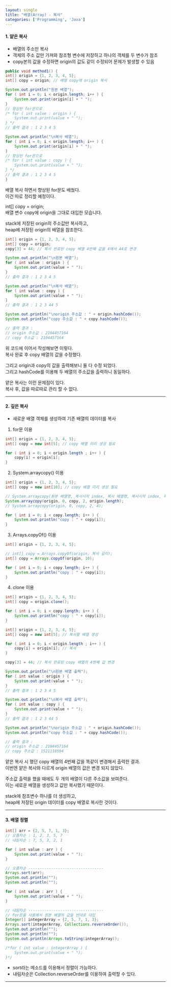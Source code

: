 ```yaml
---
layout: single
title: "배열(Array) - 복사"
categories: ['Programming', 'Java']
---
```

   
#### 1. 얕은 복사
* 배열의 주소만 복사   
* 객체의 주소 값만 가져와 참조형 변수에 저장하고 하나의 객체를 두 변수가 참조   
* copy본의 값을 수정하면 origin의 값도 같이 수정되어 문제가 발생할 수 있음   
   
``` java
public void method1() {
int[] origin = {1, 2, 3, 4, 5};
int[] copy = origin; // 배열 copy에 origin 복사

System.out.println("원본 배열");
for ( int i = 0; i < origin.length; i++ ) {
    System.out.print(origin[i] + " ");
}
// 향상된 for문으로
/* for ( int value : origin ) {
    System.out.print(value + " ");
} */
// 출력 결과 : 1 2 3 4 5

System.out.println("\n복사 배열");
for ( int i = 0; i < origin.length; i++ ) {
    System.out.print(origin[i] + " ");
}
// 향상된 for문으로
/* for ( int value : copy ) {
    System.out.print(value + " ");
} */
// 출력 결과 : 1 2 3 4 5
}
```   
배열 복사 하면서 향상된 for문도 배웠다.   
이건 따로 정리할 예정이다.   

int[] copy = origin;   
배열 변수 copy에 origin을 그대로 대입한 모습니다.   

stack에 저장된 origin의 주소값만 복사하고,   
heap에 저장된 origin의 배열을 참조한다.   
   
``` java
int[] origin = {1, 2, 3, 4, 5};
int[] copy = origin;
copy[3] = 44; // 복사 완료된 copy 배열 4번째 값을 4에서 44로 변경

System.out.println("\n원본 배열");
for ( int value : origin ) {
    System.out.print(value + " ");
}
// 출력 결과 : 1 2 3 4 5

System.out.println("\n복사 배열");
for ( int value : copy ) {
    System.out.print(value + " ");
}
// 출력 결과 : 1 2 3 44 5

System.out.println("\norigin 주소값 : " + origin.hashCode());
System.out.println("copy 주소값 : " + copy.hashCode());

// 출력 결과 :
// origin 주소값 : 2104457164
// copy 주소값 : 2104457164
```   
위 코드에 이어서 작성해보면 이렇다.   
복사 완료 후 copy 배열의 값을 수정했다.   

그리고 origin과 copy의 값을 출력해보니 둘 다 수정 되었다.   
그리고 hashCode를 이용해 두 배열의 주소값을 출력하니 동일하다.   

얕은 복사는 이런 문제점이 있다.   
복사 후, 값을 따로따로 관리 할 수 없다.    
   
***
#### 2. 깊은 복사
* 새로운 배열 객체를 생성하여 기존 배열의 데이터를 복사   

1) for문 이용
``` java
int[] origin = {1, 2, 3, 4, 5};
int[] copy = new int[5]; // copy 배열 미리 생성 필요

for ( int i = 0; i < origin.length ; i++ ) {
    copy[i] = origin[i];
}
```   

2) System.arraycopy() 이용
``` java
int[] origin = {1, 2, 3, 4, 5};
int[] copy = new int[10]; // copy 배열 미리 생성 필요

// System.arraycopy(원본 배열명, 복사시작 index, 복사 배열명, 복사시작 index, 복사 길이);
System.arraycopy(origin, 0, copy, 2, origin.length);
// System.arraycopy(origin, 0, copy, 2, 4);

for ( int i = 0; i < copy.length; i++ ) {
    System.out.println("copy : " + copy[i]);
}
```   

3) Arrays.copyOf() 이용
``` java
int[] origin = {1, 2, 3, 4, 5};

// int[] copy = Arrays.copyOf(origin, 복사 길이);
int[] copy = Arrays.copyOf(origin, 10);

for ( int i = 0; i < copy.length; i++ ) {
    System.out.println("copy : " + copy[i]);
}
```
   
4) clone 이용
``` java
int[] origin = {1, 2, 3, 4, 5};
int[] copy = origin.clone();

for ( int i = 0; i < copy.length; i++ ) {
    System.out.println("copy : " + copy[i]);
}
```   
``` java
int[] origin = {1, 2, 3, 4, 5};
int[] copy = new int[5]; // 복사할 배열 생성

for ( int i = 0; i < origin.length ; i++ ) {
    copy[i] = origin[i]; // 복사
}

copy[3] = 44; // 복사 완료된 copy 배열의 4번째 값 변경

System.out.println("\n원본 배열 출력");
for ( int value : origin ) {
    System.out.print(value + " ");
}
// 출력 결과 : 1 2 3 4 5

System.out.println("\n복사 배열 출력");
for ( int value : copy ) {
    System.out.print(value + " ");
}
// 출력 결과 : 1 2 3 44 5

System.out.println("\norigin 주소값 : " + origin.hashCode());
System.out.println("copy 주소값 : " + copy.hashCode());

// 출력 결과 :
// origin 주소값 : 2104457164
// copy 주소값 : 1521118594
```   
얕은 복사 시 했던 copy 배열의 4번째 값을 똑같이 변경해서 출력한 결과.   
이번엔 얕은 복사와 다르게 origin 배열의 값은 변경 되지 않았다.   

주소값 출력을 했을 때에도 두 개의 배열이 다른 주소값을 보여준다.   
이는 새로운 배열을 생성하고 값만 복사했기 때문이다.   

stack에 참조변수 하나를 더 생성하고,   
heap에 저장된 origin 데이터를 copy 배열로 복사한 것이다.   
   
***
#### 3. 배열 정렬
``` java
int[] arr = {2, 5, 7, 1, 3};
// 오름차순 : 1, 2, 3, 5, 7
// 내림차순 : 7, 5, 3, 2, 1

for ( int value : arr ) {
    System.out.print(value + " ");
}

// 오름차순 ---------------------------------
Arrays.sort(arr);
System.out.println("");
System.out.println("");

for ( int value : arr ) {
    System.out.print(value + " ");
}

// 내림차순 ---------------------------------
// for문을 사용해서 원본 배열의 값을 반대로 대입
Integer[] integerArray = {2, 5, 7, 1, 3};
Arrays.sort(integerArray, Collections.reverseOrder());
System.out.println("");
System.out.println("");
System.out.println(Arrays.toString(integerArray));

/*for ( int value : integerArray ) {
    System.out.print(value + " ");
}*/
```   
* sort라는 메소드를 이용해서 정렬이 가능하다.   
* 내림차순은 Collection.reverseOrder를 이용하여 출력할 수 있다.   
   
***